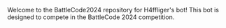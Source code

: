 Welcome to the BattleCode2024 repository for H4ffliger's bot! This bot is designed to compete in the BattleCode 2024 competition.
